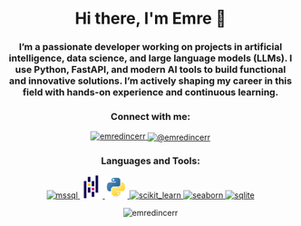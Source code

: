 <h1 align="center">Hi there, I'm Emre 👋</h1>
<h3 align="center">I’m a passionate developer working on projects in artificial intelligence, data science, and large language models (LLMs). I use Python, FastAPI, and modern AI tools to build functional and innovative solutions. I’m actively shaping my career in this field with hands-on experience and continuous learning.
</h3>

<h3 align="center">Connect with me:</h3>
<p align="center">
    <a href="https://linkedin.com/in/emredincerr" target="blank">
        <img src="https://raw.githubusercontent.com/rahuldkjain/github-profile-readme-generator/master/src/images/icons/Social/linked-in-alt.svg" alt="emredincerr" height="30" width="40" />
    </a>
    <a href="https://medium.com/@emredincerr" target="blank"><img align="center" src="https://raw.githubusercontent.com/rahuldkjain/github-profile-readme-generator/master/src/images/icons/Social/medium.svg" alt="@emredincerr" height="30" width="40" /></a>
</p>
</p>


<h3 align="center">Languages and Tools:</h3>
<p align="center">
    <a href="https://www.microsoft.com/en-us/sql-server" target="_blank" rel="noreferrer">
        <img src="https://www.svgrepo.com/show/303229/microsoft-sql-server-logo.svg" alt="mssql" width="40" height="40"/>
    </a>
    <a href="https://pandas.pydata.org/" target="_blank" rel="noreferrer">
        <img src="https://raw.githubusercontent.com/devicons/devicon/2ae2a900d2f041da66e950e4d48052658d850630/icons/pandas/pandas-original.svg" alt="pandas" width="40" height="40"/>
    </a>
    <a href="https://www.python.org" target="_blank" rel="noreferrer">
        <img src="https://raw.githubusercontent.com/devicons/devicon/master/icons/python/python-original.svg" alt="python" width="40" height="40"/>
    </a>
    <a href="https://scikit-learn.org/" target="_blank" rel="noreferrer">
        <img src="https://upload.wikimedia.org/wikipedia/commons/0/05/Scikit_learn_logo_small.svg" alt="scikit_learn" width="40" height="40"/>
    </a>
    <a href="https://seaborn.pydata.org/" target="_blank" rel="noreferrer">
        <img src="https://seaborn.pydata.org/_images/logo-mark-lightbg.svg" alt="seaborn" width="40" height="40"/>
    </a>
    <a href="https://www.sqlite.org/" target="_blank" rel="noreferrer">
        <img src="https://www.vectorlogo.zone/logos/sqlite/sqlite-icon.svg" alt="sqlite" width="40" height="40"/>
    </a>
</p>


<p align="center"> <img src="https://komarev.com/ghpvc/?username=emredincerr&label=Profile%20views&color=30bb39&style=flat" alt="emredincerr" /> </p>
